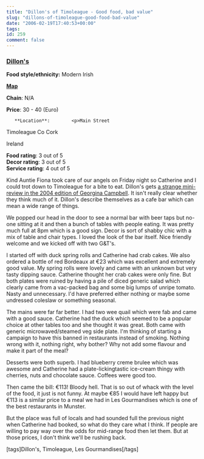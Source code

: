 ```yaml
---
title: "Dillon's of Timoleague - Good food, bad value"
slug: "dillons-of-timoleague-good-food-bad-value"
date: "2006-02-19T17:40:53+00:00"
tags:
id: 259
comment: false
---
```


  <div class='hreview'>         

### [Dillon's](None)

**Food style/ethnicity:** Modern Irish

**[Map](http://www.multimap.com/map/browse.cgi?client=public&X=-975000.218251555&Y=6700000.69824851&width=500&height=300&gride=-974524.218251555&gridn=6702696.69824851&srec=0&coordsys=mercator&db=w3&addr1=&addr2=&addr3=&pc=&advanced=&local=&localinfosel=&kw=&inmap=&table=&ovtype=&keepicon=true&zm=0&in.x=6&in.y=11&scale=500000)**

**Chain**: N/A

**Price**: 30 - 40        (Euro)

       **Location**:        <p>Main Street

Timoleague               Co Cork

Ireland
      </p>        <div>**Food rating**: <span class="rating">3</span> out of 5<div class="sb-fullstar"> </div><div class="sb-fullstar"> </div><div class="sb-fullstar"> </div><div class="sb-emptystar"> </div><div class="sb-emptystar"> </div><div style="clear: left"></div></div>    <div>**Decor rating**: <span class="rating">3</span> out of 5<div class="sb-fullstar"> </div><div class="sb-fullstar"> </div><div class="sb-fullstar"> </div><div class="sb-emptystar"> </div><div class="sb-emptystar"> </div><div style="clear: left"></div></div>   <div>**Service rating**: <span class="rating">4</span> out of 5<div class="sb-fullstar"> </div><div class="sb-fullstar"> </div><div class="sb-fullstar"> </div><div class="sb-fullstar"> </div><div class="sb-emptystar"> </div><div style="clear: left"></div></div>    <div class='description'>

Kind Auntie Fiona took care of our angels on Friday night so Catherine and I could trot down to Timoleague for a bite to eat. Dillon's gets [a strange mini-review in the 2004 edition of Georgina Campbell](http://www.ireland-guide.com/establishment/dillons.3328.html). It isn't really clear whether they think much of it. Dillon's describe themselves as a cafe bar which can mean a wide range of things.

We popped our head in the door to see a normal bar with beer taps but no-one sitting at it and then a bunch of tables with people eating. It was pretty much full at 8pm which is a good sign. Decor is sort of shabby chic with a mix of table and chair types. I loved the look of the bar itself. Nice friendly welcome and we kicked off with two G&T's.

I started off with duck spring rolls and Catherine had crab cakes. We also ordered a bottle of red Bordeaux at €23 which was excellent and extremely good value. My spring rolls were lovely and came with an unknown but very tasty dipping sauce. Catherine thought her crab cakes were only fine. But both plates were ruined by having a pile of diced generic salad which clearly came from a vac-packed bag and some big lumps of unripe tomato. Nasty and unnecessary. I'd have preferred either nothing or maybe some undressed coleslaw or something seasonal.

The mains were far far better. I had two wee quail which were fab and came with a good sauce. Catherine had the duck which seemed to be a popular choice at other tables too and she thought it was great. Both came with generic microwaved/steamed veg side plate. I'm thinking of starting a campaign to have this banned in restaurants instead of smoking. Nothing wrong with it, nothing right, why bother? Why not add some flavour and make it part of the meal?

Desserts were both superb. I had blueberry creme brulee which was awesome and Catherine had a plate-lickingtastic ice-cream thingy with cherries, nuts and chocolate sauce. Coffees were good too.

Then came the bill: €113! Bloody hell. That is so out of whack with the level of the food, it just is not funny. At maybe €85 I would have left happy but €113 is a similar price to a meal we had in Les Gourmandises which is one of the best restaurants in Munster.

But the place was full of locals and had sounded full the previous night when Catherine had booked, so what do they care what I think. If people are willing to pay way over the odds for mid-range food then let them. But at those prices, I don't think we'll be rushing back.

[tags]Dillon's, Timoleague, Les Gourmandises[/tags]
</div>     </div>
<script type="application/x-subnode; charset=utf-8">
       <!-- the following is structured blog data for machine readers. -->
       <subnode xmlns:data-view="http://www.w3.org/2003/g/data-view#" data-view:transformation="http://structuredblogging.org/subnode-to-rdf-interpreter.xsl" xmlns="http://www.structuredblogging.org/xmlns#subnode">
            <xml-structured-blog-entry xmlns="http://www.structuredblogging.org/xmlns">
              <generator id="wpsb-1" type="x-wpsb-post" version="1"/><review type="review/restaurant"><subject name="Dillon's" ethnicity="Modern Irish" url="None" map="http://www.multimap.com/map/browse.cgi?client=publicandX=-975000.218251555andY=6700000.69824851andwidth=500andheight=300andgride=-974524.218251555andgridn=6702696.69824851andsrec=0andcoordsys=mercatoranddb=w3andaddr1=andaddr2=andaddr3=andpc=andadvanced=andlocal=andlocalinfosel=andkw=andinmap=andtable=andovtype=andkeepicon=trueandzm=0andin.x=6andin.y=11andscale=500000" chain="N/A"><price min="30" max="40" currency="Euro"/><location address="Main Street" city="Timoleague" postcode="Co Cork" country="Ireland"/></subject><foodrating max="5" min="0">3</foodrating><decorrating max="5" min="0">3</decorrating><servicerating max="5" min="0">4</servicerating><description>Kind Auntie Fiona took care of our angels on Friday night so Catherine and I could trot down to Timoleague for a bite to eat. Dillon's gets &lt;a href= http://www.ireland-guide.com/establishment/dillons.3328.html &gt;a strange mini-review in the 2004 edition of Georgina Campbell&lt;/a&gt;. It isn't really clear whether they think much of it. Dillon's describe themselves as a cafe bar which can mean a wide range of things.

We popped our head in the door to see a normal bar with beer taps but no-one sitting at it and then a bunch of tables with people eating. It was pretty much full at 8pm which is a good sign. Decor is sort of shabby chic with a mix of table and chair types. I loved the look of the bar itself. Nice friendly welcome and we kicked off with two GandT's.

I started off with duck spring rolls and Catherine had crab cakes. We also ordered a bottle of red Bordeaux at €23 which was excellent and extremely good value. My spring rolls were lovely and came with an unknown but very tasty dipping sauce. Catherine thought her crab cakes were only fine. But both plates were ruined by having a pile of diced generic salad which clearly came from a vac-packed bag and some big lumps of unripe tomato. Nasty and unnecessary. I'd have preferred either nothing or maybe some undressed coleslaw or something seasonal.

The mains were far far better. I had two wee quail which were fab and came with a good sauce. Catherine had the duck which seemed to be a popular choice at other tables too and she thought it was great. Both came with generic microwaved/steamed veg side plate. I'm thinking of starting a campaign to have this banned in restaurants instead of smoking. Nothing wrong with it, nothing right, why bother? Why not add some flavour and make it part of the meal?

Desserts were both superb. I had blueberry creme brulee which was awesome and Catherine had a plate-lickingtastic ice-cream thingy with cherries, nuts and chocolate sauce. Coffees were good too.

Then came the bill: €113! Bloody hell. That is so out of whack with the level of the food, it just is not funny. At maybe €85 I would have left happy but €113 is a similar price to a meal we had in Les Gourmandises which is one of the best restaurants in Munster.

But the place was full of locals and had sounded full the previous night when Catherine had booked, so what do they care what I think. If people are willing to pay way over the odds for mid-range food then let them. But at those prices, I don't think we'll be rushing back.

[tags]Dillon's, Timoleague, Les Gourmandises[/tags]</description></review>
            </xml-structured-blog-entry>
       </subnode>
       </script>
